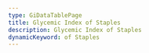 ```yaml
---
type: GiDataTablePage
title: Glycemic Index of Staples
description: Glycemic Index of Staples
dynamicKeyword: of Staples
---
```

